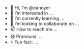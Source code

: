 - 👋 Hi, I’m @eanoyer
- 👀 I’m interested in ...
- 🌱 I’m currently learning ...
- 💞️ I’m looking to collaborate on ...
- 📫 How to reach me ...
- 😄 Pronouns: ...
- ⚡ Fun fact: ...

<!---
eanoyer/eanoyer is a ✨ special ✨ repository because its `README.md` (this file) appears on your GitHub profile.
You can click the Preview link to take a look at your changes.
--->
